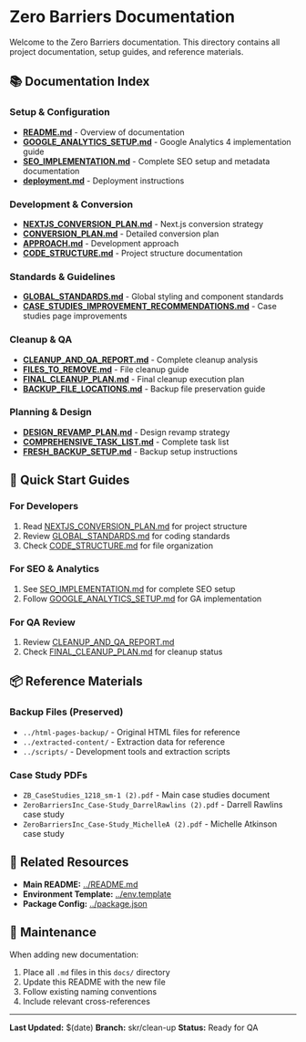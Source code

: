 # Zero Barriers Documentation

Welcome to the Zero Barriers documentation. This directory contains all project documentation, setup guides, and reference materials.

## 📚 Documentation Index

### Setup & Configuration
- **[README.md](./README.md)** - Overview of documentation
- **[GOOGLE_ANALYTICS_SETUP.md](./GOOGLE_ANALYTICS_SETUP.md)** - Google Analytics 4 implementation guide
- **[SEO_IMPLEMENTATION.md](./SEO_IMPLEMENTATION.md)** - Complete SEO setup and metadata documentation
- **[deployment.md](./deployment.md)** - Deployment instructions

### Development & Conversion
- **[NEXTJS_CONVERSION_PLAN.md](./NEXTJS_CONVERSION_PLAN.md)** - Next.js conversion strategy
- **[CONVERSION_PLAN.md](./CONVERSION_PLAN.md)** - Detailed conversion plan
- **[APPROACH.md](./APPROACH.md)** - Development approach
- **[CODE_STRUCTURE.md](./CODE_STRUCTURE.md)** - Project structure documentation

### Standards & Guidelines
- **[GLOBAL_STANDARDS.md](./GLOBAL_STANDARDS.md)** - Global styling and component standards
- **[CASE_STUDIES_IMPROVEMENT_RECOMMENDATIONS.md](./CASE_STUDIES_IMPROVEMENT_RECOMMENDATIONS.md)** - Case studies page improvements

### Cleanup & QA
- **[CLEANUP_AND_QA_REPORT.md](./CLEANUP_AND_QA_REPORT.md)** - Complete cleanup analysis
- **[FILES_TO_REMOVE.md](./FILES_TO_REMOVE.md)** - File cleanup guide
- **[FINAL_CLEANUP_PLAN.md](./FINAL_CLEANUP_PLAN.md)** - Final cleanup execution plan
- **[BACKUP_FILE_LOCATIONS.md](./BACKUP_FILE_LOCATIONS.md)** - Backup file preservation guide

### Planning & Design
- **[DESIGN_REVAMP_PLAN.md](./DESIGN_REVAMP_PLAN.md)** - Design revamp strategy
- **[COMPREHENSIVE_TASK_LIST.md](./COMPREHENSIVE_TASK_LIST.md)** - Complete task list
- **[FRESH_BACKUP_SETUP.md](./FRESH_BACKUP_SETUP.md)** - Backup setup instructions

## 🚀 Quick Start Guides

### For Developers
1. Read [NEXTJS_CONVERSION_PLAN.md](./NEXTJS_CONVERSION_PLAN.md) for project structure
2. Review [GLOBAL_STANDARDS.md](./GLOBAL_STANDARDS.md) for coding standards
3. Check [CODE_STRUCTURE.md](./CODE_STRUCTURE.md) for file organization

### For SEO & Analytics
1. See [SEO_IMPLEMENTATION.md](./SEO_IMPLEMENTATION.md) for complete SEO setup
2. Follow [GOOGLE_ANALYTICS_SETUP.md](./GOOGLE_ANALYTICS_SETUP.md) for GA implementation

### For QA Review
1. Review [CLEANUP_AND_QA_REPORT.md](./CLEANUP_AND_QA_REPORT.md)
2. Check [FINAL_CLEANUP_PLAN.md](./FINAL_CLEANUP_PLAN.md) for cleanup status

## 📦 Reference Materials

### Backup Files (Preserved)
- `../html-pages-backup/` - Original HTML files for reference
- `../extracted-content/` - Extraction data for reference
- `../scripts/` - Development tools and extraction scripts

### Case Study PDFs
- `ZB_CaseStudies_1218_sm-1 (2).pdf` - Main case studies document
- `ZeroBarriersInc_Case-Study_DarrelRawlins (2).pdf` - Darrell Rawlins case study
- `ZeroBarriersInc_Case-Study_MichelleA (2).pdf` - Michelle Atkinson case study

## 🔗 Related Resources

- **Main README:** [../README.md](../README.md)
- **Environment Template:** [../env.template](../env.template)
- **Package Config:** [../package.json](../package.json)

## 📝 Maintenance

When adding new documentation:
1. Place all `.md` files in this `docs/` directory
2. Update this README with the new file
3. Follow existing naming conventions
4. Include relevant cross-references

---

**Last Updated:** $(date)
**Branch:** skr/clean-up
**Status:** Ready for QA
